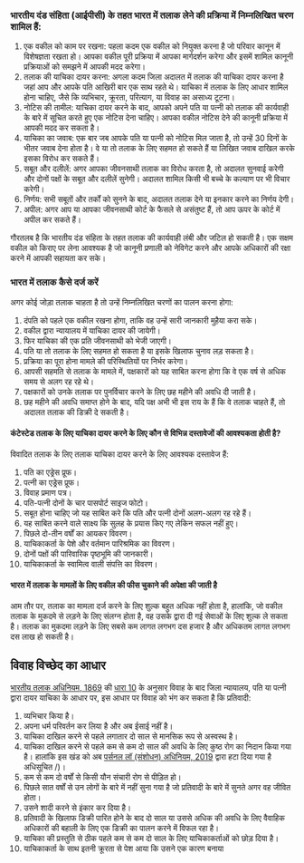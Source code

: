 ### भारतीय दंड संहिता (आईपीसी) के तहत भारत में तलाक लेने की प्रक्रिया में निम्नलिखित चरण शामिल हैं:

1. एक वकील को काम पर रखना: पहला कदम एक वकील को नियुक्त करना है जो परिवार कानून में विशेषज्ञता रखता हो। आपका वकील पूरी प्रक्रिया में आपका मार्गदर्शन करेगा और इसमें शामिल कानूनी प्रक्रियाओं को समझने में आपकी मदद करेगा।
1. तलाक की याचिका दायर करना: अगला कदम जिला अदालत में तलाक की याचिका दायर करना है जहां आप और आपके पति आखिरी बार एक साथ रहते थे। याचिका में तलाक के लिए आधार शामिल होना चाहिए, जैसे कि व्यभिचार, क्रूरता, परित्याग, या विवाह का असाध्य टूटना।
1. नोटिस की तामील: याचिका दायर करने के बाद, आपको अपने पति या पत्नी को तलाक की कार्यवाही के बारे में सूचित करते हुए एक नोटिस देना चाहिए। आपका वकील नोटिस देने की कानूनी प्रक्रिया में आपकी मदद कर सकता है।
1. याचिका का जवाब: एक बार जब आपके पति या पत्नी को नोटिस मिल जाता है, तो उन्हें 30 दिनों के भीतर जवाब देना होता है। वे या तो तलाक के लिए सहमत हो सकते हैं या लिखित जवाब दाखिल करके इसका विरोध कर सकते हैं।
1. सबूत और दलीलें: अगर आपका जीवनसाथी तलाक का विरोध करता है, तो अदालत सुनवाई करेगी और दोनों पक्षों के सबूत और दलीलें सुनेगी। अदालत शामिल किसी भी बच्चे के कल्याण पर भी विचार करेगी।
1. निर्णय: सभी सबूतों और तर्कों को सुनने के बाद, अदालत तलाक देने या इनकार करने का निर्णय देगी।
1. अपील: अगर आप या आपका जीवनसाथी कोर्ट के फैसले से असंतुष्ट हैं, तो आप ऊपर के कोर्ट में अपील कर सकते हैं।

गौरतलब है कि भारतीय दंड संहिता के तहत तलाक की कार्यवाही लंबी और जटिल हो सकती है। एक सक्षम वकील को किराए पर लेना आवश्यक है जो कानूनी प्रणाली को नेविगेट करने और आपके अधिकारों की रक्षा करने में आपकी सहायता कर सके।

### भारत में तलाक कैसे दर्ज करें

अगर कोई जोड़ा तलाक चाहता है तो उन्हें निम्नलिखित चरणों का पालन करना होगा:

1. दंपति को पहले एक वकील रखना होगा, ताकि वह उन्हें सारी जानकारी मुहैया करा सके।
1. वकील द्वारा न्यायालय में याचिका दायर की जायेगी।
1. फिर याचिका की एक प्रति जीवनसाथी को भेजी जाएगी।
1. पति या तो तलाक के लिए सहमत हो सकता है या इसके खिलाफ चुनाव लड़ सकता है।
1. प्रक्रिया का पूरा होना मामले की परिस्थितियों पर निर्भर करेगा।
1. आपसी सहमति से तलाक के मामले में, पक्षकारों को यह साबित करना होगा कि वे एक वर्ष से अधिक समय से अलग रह रहे थे।
1. पक्षकारों को उनके तलाक पर पुनर्विचार करने के लिए छह महीने की अवधि दी जाती है।
1. छह महीने की अवधि समाप्त होने के बाद, यदि पक्ष अभी भी इस राय के हैं कि वे तलाक चाहते हैं, तो अदालत तलाक की डिक्री दे सकती है।

#### कंटेस्टेड तलाक के लिए याचिका दायर करने के लिए कौन से विभिन्न दस्तावेजों की आवश्यकता होती है?

विवादित तलाक के लिए तलाक याचिका दायर करने के लिए आवश्यक दस्तावेज हैं:

1. पति का एड्रेस प्रूफ।
1. पत्नी का एड्रेस प्रूफ।
1. विवाह प्रमाण पत्र।
1. पति-पत्नी दोनों के चार पासपोर्ट साइज फोटो।
1. सबूत होना चाहिए जो यह साबित करे कि पति और पत्नी दोनों अलग-अलग रह रहे हैं।
1. यह साबित करने वाले साक्ष्य कि सुलह के प्रयास किए गए लेकिन सफल नहीं हुए।
1. पिछले दो-तीन वर्षों का आयकर विवरण।
1. याचिकाकर्ता के पेशे और वर्तमान पारिश्रमिक का विवरण।
1. दोनों पक्षों की पारिवारिक पृष्ठभूमि की जानकारी।
1. याचिकाकर्ता के स्वामित्व वाली संपत्ति का विवरण।

#### भारत में तलाक के मामलों के लिए वकील की फीस चुकाने की अपेक्षा की जाती है

आम तौर पर, तलाक का मामला दर्ज करने के लिए शुल्क बहुत अधिक नहीं होता है, हालांकि, जो वकील तलाक के मुकदमे से लड़ने के लिए संलग्न होता है, वह उसके द्वारा दी गई सेवाओं के लिए शुल्क ले सकता है। तलाक का मुकदमा लड़ने के लिए सबसे कम लागत लगभग दस हजार है और अधिकतम लागत लगभग दस लाख हो सकती है।

## विवाह विच्छेद का आधार

[भारतीय तलाक अधिनियम, 1869](https://indiankanoon.org/doc/806295/) की [धारा 10](https://indiankanoon.org/doc/1387951/) के अनुसार विवाह के बाद जिला न्यायालय, पति या पत्नी द्वारा दायर याचिका के आधार पर, इस आधार पर विवाह को भंग कर सकता है कि प्रतिवादी:

1. व्यभिचार किया है।
1. अपना धर्म परिवर्तन कर लिया है और अब ईसाई नहीं है।
1. याचिका दाखिल करने से पहले लगातार दो साल से मानसिक रूप से अस्वस्थ है।
1. याचिका दाखिल करने से पहले कम से कम दो साल की अवधि के लिए कुष्ठ रोग का निदान किया गया है। हालांकि इस खंड को अब [पर्सनल लॉ (संशोधन) अधिनियम, 2019](https://www.scconline.com/blog/post/2019/02/25/personal-laws-amendment-act-2019-) द्वारा हटा दिया गया है अधिसूचित /)।
1. कम से कम दो वर्षों से किसी यौन संचारी रोग से पीड़ित हो।
1. पिछले सात वर्षों से उन लोगों के बारे में नहीं सुना गया है जो प्रतिवादी के बारे में सुनते अगर वह जीवित होता।
1. उसने शादी करने से इंकार कर दिया है।
1. प्रतिवादी के खिलाफ डिक्री पारित होने के बाद दो साल या उससे अधिक की अवधि के लिए वैवाहिक अधिकारों की बहाली के लिए एक डिक्री का पालन करने में विफल रहा है।
1. याचिका की प्रस्तुति से ठीक पहले कम से कम दो साल के लिए याचिकाकर्ताओं को छोड़ दिया है।
1. याचिकाकर्ता के साथ इतनी क्रूरता से पेश आया कि उसने एक कारण बनाया
